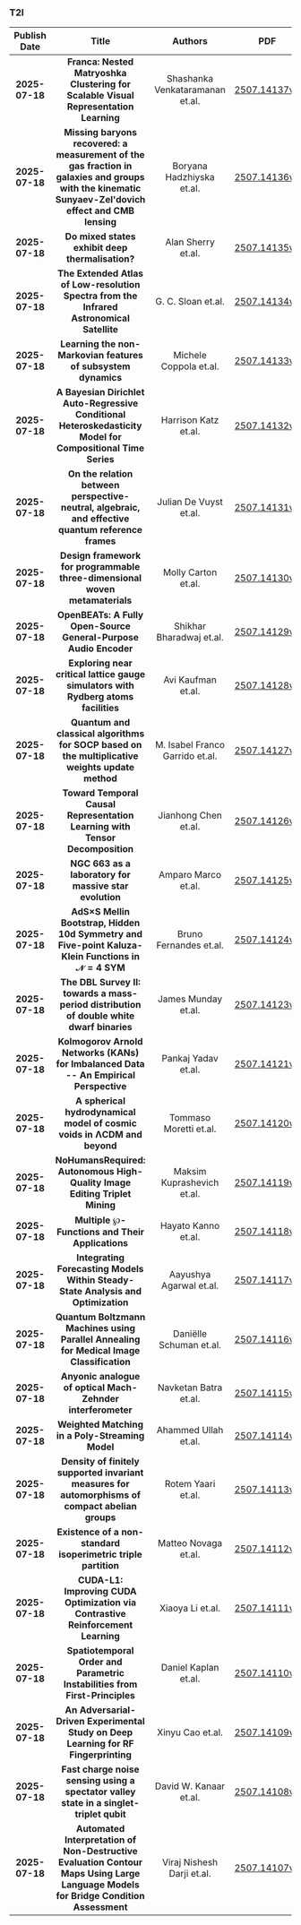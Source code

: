 
### T2I
|Publish Date|Title|Authors|PDF|Code|
| :---: | :---: | :---: | :---: | :---: |
|**2025-07-18**|**Franca: Nested Matryoshka Clustering for Scalable Visual Representation Learning**|Shashanka Venkataramanan et.al.|[2507.14137v1](http://arxiv.org/abs/2507.14137v1)|null|
|**2025-07-18**|**Missing baryons recovered: a measurement of the gas fraction in galaxies and groups with the kinematic Sunyaev-Zel'dovich effect and CMB lensing**|Boryana Hadzhiyska et.al.|[2507.14136v1](http://arxiv.org/abs/2507.14136v1)|null|
|**2025-07-18**|**Do mixed states exhibit deep thermalisation?**|Alan Sherry et.al.|[2507.14135v1](http://arxiv.org/abs/2507.14135v1)|null|
|**2025-07-18**|**The Extended Atlas of Low-resolution Spectra from the Infrared Astronomical Satellite**|G. C. Sloan et.al.|[2507.14134v1](http://arxiv.org/abs/2507.14134v1)|null|
|**2025-07-18**|**Learning the non-Markovian features of subsystem dynamics**|Michele Coppola et.al.|[2507.14133v1](http://arxiv.org/abs/2507.14133v1)|null|
|**2025-07-18**|**A Bayesian Dirichlet Auto-Regressive Conditional Heteroskedasticity Model for Compositional Time Series**|Harrison Katz et.al.|[2507.14132v1](http://arxiv.org/abs/2507.14132v1)|null|
|**2025-07-18**|**On the relation between perspective-neutral, algebraic, and effective quantum reference frames**|Julian De Vuyst et.al.|[2507.14131v1](http://arxiv.org/abs/2507.14131v1)|null|
|**2025-07-18**|**Design framework for programmable three-dimensional woven metamaterials**|Molly Carton et.al.|[2507.14130v1](http://arxiv.org/abs/2507.14130v1)|null|
|**2025-07-18**|**OpenBEATs: A Fully Open-Source General-Purpose Audio Encoder**|Shikhar Bharadwaj et.al.|[2507.14129v1](http://arxiv.org/abs/2507.14129v1)|null|
|**2025-07-18**|**Exploring near critical lattice gauge simulators with Rydberg atoms facilities**|Avi Kaufman et.al.|[2507.14128v1](http://arxiv.org/abs/2507.14128v1)|null|
|**2025-07-18**|**Quantum and classical algorithms for SOCP based on the multiplicative weights update method**|M. Isabel Franco Garrido et.al.|[2507.14127v1](http://arxiv.org/abs/2507.14127v1)|null|
|**2025-07-18**|**Toward Temporal Causal Representation Learning with Tensor Decomposition**|Jianhong Chen et.al.|[2507.14126v1](http://arxiv.org/abs/2507.14126v1)|null|
|**2025-07-18**|**NGC 663 as a laboratory for massive star evolution**|Amparo Marco et.al.|[2507.14125v1](http://arxiv.org/abs/2507.14125v1)|null|
|**2025-07-18**|**AdS$\times$S Mellin Bootstrap, Hidden 10d Symmetry and Five-point Kaluza-Klein Functions in $\mathcal{N}=4$ SYM**|Bruno Fernandes et.al.|[2507.14124v1](http://arxiv.org/abs/2507.14124v1)|null|
|**2025-07-18**|**The DBL Survey II: towards a mass-period distribution of double white dwarf binaries**|James Munday et.al.|[2507.14123v1](http://arxiv.org/abs/2507.14123v1)|null|
|**2025-07-18**|**Kolmogorov Arnold Networks (KANs) for Imbalanced Data -- An Empirical Perspective**|Pankaj Yadav et.al.|[2507.14121v1](http://arxiv.org/abs/2507.14121v1)|null|
|**2025-07-18**|**A spherical hydrodynamical model of cosmic voids in ΛCDM and beyond**|Tommaso Moretti et.al.|[2507.14120v1](http://arxiv.org/abs/2507.14120v1)|null|
|**2025-07-18**|**NoHumansRequired: Autonomous High-Quality Image Editing Triplet Mining**|Maksim Kuprashevich et.al.|[2507.14119v1](http://arxiv.org/abs/2507.14119v1)|null|
|**2025-07-18**|**Multiple $\wp$-Functions and Their Applications**|Hayato Kanno et.al.|[2507.14118v1](http://arxiv.org/abs/2507.14118v1)|null|
|**2025-07-18**|**Integrating Forecasting Models Within Steady-State Analysis and Optimization**|Aayushya Agarwal et.al.|[2507.14117v1](http://arxiv.org/abs/2507.14117v1)|null|
|**2025-07-18**|**Quantum Boltzmann Machines using Parallel Annealing for Medical Image Classification**|Daniëlle Schuman et.al.|[2507.14116v1](http://arxiv.org/abs/2507.14116v1)|null|
|**2025-07-18**|**Anyonic analogue of optical Mach-Zehnder interferometer**|Navketan Batra et.al.|[2507.14115v1](http://arxiv.org/abs/2507.14115v1)|null|
|**2025-07-18**|**Weighted Matching in a Poly-Streaming Model**|Ahammed Ullah et.al.|[2507.14114v1](http://arxiv.org/abs/2507.14114v1)|null|
|**2025-07-18**|**Density of finitely supported invariant measures for automorphisms of compact abelian groups**|Rotem Yaari et.al.|[2507.14113v1](http://arxiv.org/abs/2507.14113v1)|null|
|**2025-07-18**|**Existence of a non-standard isoperimetric triple partition**|Matteo Novaga et.al.|[2507.14112v1](http://arxiv.org/abs/2507.14112v1)|null|
|**2025-07-18**|**CUDA-L1: Improving CUDA Optimization via Contrastive Reinforcement Learning**|Xiaoya Li et.al.|[2507.14111v2](http://arxiv.org/abs/2507.14111v2)|null|
|**2025-07-18**|**Spatiotemporal Order and Parametric Instabilities from First-Principles**|Daniel Kaplan et.al.|[2507.14110v1](http://arxiv.org/abs/2507.14110v1)|null|
|**2025-07-18**|**An Adversarial-Driven Experimental Study on Deep Learning for RF Fingerprinting**|Xinyu Cao et.al.|[2507.14109v1](http://arxiv.org/abs/2507.14109v1)|null|
|**2025-07-18**|**Fast charge noise sensing using a spectator valley state in a singlet-triplet qubit**|David W. Kanaar et.al.|[2507.14108v1](http://arxiv.org/abs/2507.14108v1)|null|
|**2025-07-18**|**Automated Interpretation of Non-Destructive Evaluation Contour Maps Using Large Language Models for Bridge Condition Assessment**|Viraj Nishesh Darji et.al.|[2507.14107v1](http://arxiv.org/abs/2507.14107v1)|null|
